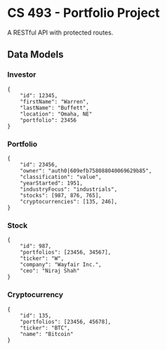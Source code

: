 # CS 493 - Portfolio Project
A RESTful API with protected routes.
 
## Data Models
### Investor
```
{
    "id": 12345,
    "firstName": "Warren",
    "lastName": "Buffett",
    "location": "Omaha, NE"
    "portfolio": 23456
}
```

### Portfolio
```
{
    "id": 23456,
    "owner": "auth0|609efb758088040069629b85",
    "classification": "value",
    "yearStarted": 1951,
    "industryFocus": "industrials",
    "stocks": [987, 876, 765],
    "cryptocurrencies": [135, 246],
}
```

### Stock
```
{
    "id": 987,
    "portfolios": [23456, 34567],
    "ticker": "W",
    "company": "Wayfair Inc.",
    "ceo": "Niraj Shah"
}
```

### Cryptocurrency
```
{
    "id": 135,
    "portfolios": [23456, 45678],
    "ticker": "BTC",
    "name": "Bitcoin"
}
```
